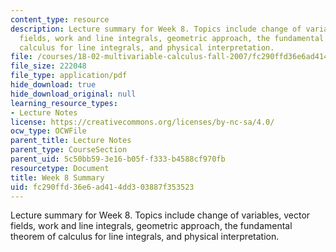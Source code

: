 ```yaml
---
content_type: resource
description: Lecture summary for Week 8. Topics include change of variables, vector
  fields, work and line integrals, geometric approach, the fundamental theorem of
  calculus for line integrals, and physical interpretation.
file: /courses/18-02-multivariable-calculus-fall-2007/fc290ffd36e6ad414dd303887f353523_lec_week8.pdf
file_size: 222048
file_type: application/pdf
hide_download: true
hide_download_original: null
learning_resource_types:
- Lecture Notes
license: https://creativecommons.org/licenses/by-nc-sa/4.0/
ocw_type: OCWFile
parent_title: Lecture Notes
parent_type: CourseSection
parent_uid: 5c50bb59-3e16-b05f-f333-b4588cf970fb
resourcetype: Document
title: Week 8 Summary
uid: fc290ffd-36e6-ad41-4dd3-03887f353523
---
```

Lecture summary for Week 8. Topics include change of variables, vector fields, work and line integrals, geometric approach, the fundamental theorem of calculus for line integrals, and physical interpretation.